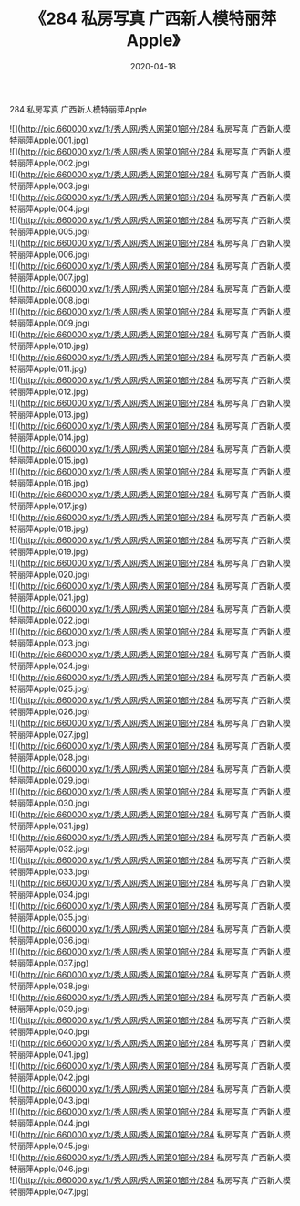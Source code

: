 ﻿---
layout: post
title:  《284 私房写真 广西新人模特丽萍Apple》
date:   2020-04-18
img: http://pic.660000.xyz/1:/秀人网/秀人网第01部分/284 私房写真 广西新人模特丽萍Apple/000.jpg
categories: [美女, 清纯, 唯美]
---

284 私房写真 广西新人模特丽萍Apple

  ![](http://pic.660000.xyz/1:/秀人网/秀人网第01部分/284 私房写真 广西新人模特丽萍Apple/001.jpg) <br> ![](http://pic.660000.xyz/1:/秀人网/秀人网第01部分/284 私房写真 广西新人模特丽萍Apple/002.jpg) <br> ![](http://pic.660000.xyz/1:/秀人网/秀人网第01部分/284 私房写真 广西新人模特丽萍Apple/003.jpg) <br> ![](http://pic.660000.xyz/1:/秀人网/秀人网第01部分/284 私房写真 广西新人模特丽萍Apple/004.jpg) <br> ![](http://pic.660000.xyz/1:/秀人网/秀人网第01部分/284 私房写真 广西新人模特丽萍Apple/005.jpg) <br> ![](http://pic.660000.xyz/1:/秀人网/秀人网第01部分/284 私房写真 广西新人模特丽萍Apple/006.jpg) <br> ![](http://pic.660000.xyz/1:/秀人网/秀人网第01部分/284 私房写真 广西新人模特丽萍Apple/007.jpg) <br> ![](http://pic.660000.xyz/1:/秀人网/秀人网第01部分/284 私房写真 广西新人模特丽萍Apple/008.jpg) <br> ![](http://pic.660000.xyz/1:/秀人网/秀人网第01部分/284 私房写真 广西新人模特丽萍Apple/009.jpg) <br> ![](http://pic.660000.xyz/1:/秀人网/秀人网第01部分/284 私房写真 广西新人模特丽萍Apple/010.jpg) <br> ![](http://pic.660000.xyz/1:/秀人网/秀人网第01部分/284 私房写真 广西新人模特丽萍Apple/011.jpg) <br> ![](http://pic.660000.xyz/1:/秀人网/秀人网第01部分/284 私房写真 广西新人模特丽萍Apple/012.jpg) <br> ![](http://pic.660000.xyz/1:/秀人网/秀人网第01部分/284 私房写真 广西新人模特丽萍Apple/013.jpg) <br> ![](http://pic.660000.xyz/1:/秀人网/秀人网第01部分/284 私房写真 广西新人模特丽萍Apple/014.jpg) <br> ![](http://pic.660000.xyz/1:/秀人网/秀人网第01部分/284 私房写真 广西新人模特丽萍Apple/015.jpg) <br> ![](http://pic.660000.xyz/1:/秀人网/秀人网第01部分/284 私房写真 广西新人模特丽萍Apple/016.jpg) <br> ![](http://pic.660000.xyz/1:/秀人网/秀人网第01部分/284 私房写真 广西新人模特丽萍Apple/017.jpg) <br> ![](http://pic.660000.xyz/1:/秀人网/秀人网第01部分/284 私房写真 广西新人模特丽萍Apple/018.jpg) <br> ![](http://pic.660000.xyz/1:/秀人网/秀人网第01部分/284 私房写真 广西新人模特丽萍Apple/019.jpg) <br> ![](http://pic.660000.xyz/1:/秀人网/秀人网第01部分/284 私房写真 广西新人模特丽萍Apple/020.jpg) <br> ![](http://pic.660000.xyz/1:/秀人网/秀人网第01部分/284 私房写真 广西新人模特丽萍Apple/021.jpg) <br> ![](http://pic.660000.xyz/1:/秀人网/秀人网第01部分/284 私房写真 广西新人模特丽萍Apple/022.jpg) <br> ![](http://pic.660000.xyz/1:/秀人网/秀人网第01部分/284 私房写真 广西新人模特丽萍Apple/023.jpg) <br> ![](http://pic.660000.xyz/1:/秀人网/秀人网第01部分/284 私房写真 广西新人模特丽萍Apple/024.jpg) <br> ![](http://pic.660000.xyz/1:/秀人网/秀人网第01部分/284 私房写真 广西新人模特丽萍Apple/025.jpg) <br> ![](http://pic.660000.xyz/1:/秀人网/秀人网第01部分/284 私房写真 广西新人模特丽萍Apple/026.jpg) <br> ![](http://pic.660000.xyz/1:/秀人网/秀人网第01部分/284 私房写真 广西新人模特丽萍Apple/027.jpg) <br> ![](http://pic.660000.xyz/1:/秀人网/秀人网第01部分/284 私房写真 广西新人模特丽萍Apple/028.jpg) <br> ![](http://pic.660000.xyz/1:/秀人网/秀人网第01部分/284 私房写真 广西新人模特丽萍Apple/029.jpg) <br> ![](http://pic.660000.xyz/1:/秀人网/秀人网第01部分/284 私房写真 广西新人模特丽萍Apple/030.jpg) <br> ![](http://pic.660000.xyz/1:/秀人网/秀人网第01部分/284 私房写真 广西新人模特丽萍Apple/031.jpg) <br> ![](http://pic.660000.xyz/1:/秀人网/秀人网第01部分/284 私房写真 广西新人模特丽萍Apple/032.jpg) <br> ![](http://pic.660000.xyz/1:/秀人网/秀人网第01部分/284 私房写真 广西新人模特丽萍Apple/033.jpg) <br> ![](http://pic.660000.xyz/1:/秀人网/秀人网第01部分/284 私房写真 广西新人模特丽萍Apple/034.jpg) <br> ![](http://pic.660000.xyz/1:/秀人网/秀人网第01部分/284 私房写真 广西新人模特丽萍Apple/035.jpg) <br> ![](http://pic.660000.xyz/1:/秀人网/秀人网第01部分/284 私房写真 广西新人模特丽萍Apple/036.jpg) <br> ![](http://pic.660000.xyz/1:/秀人网/秀人网第01部分/284 私房写真 广西新人模特丽萍Apple/037.jpg) <br> ![](http://pic.660000.xyz/1:/秀人网/秀人网第01部分/284 私房写真 广西新人模特丽萍Apple/038.jpg) <br> ![](http://pic.660000.xyz/1:/秀人网/秀人网第01部分/284 私房写真 广西新人模特丽萍Apple/039.jpg) <br> ![](http://pic.660000.xyz/1:/秀人网/秀人网第01部分/284 私房写真 广西新人模特丽萍Apple/040.jpg) <br> ![](http://pic.660000.xyz/1:/秀人网/秀人网第01部分/284 私房写真 广西新人模特丽萍Apple/041.jpg) <br> ![](http://pic.660000.xyz/1:/秀人网/秀人网第01部分/284 私房写真 广西新人模特丽萍Apple/042.jpg) <br> ![](http://pic.660000.xyz/1:/秀人网/秀人网第01部分/284 私房写真 广西新人模特丽萍Apple/043.jpg) <br> ![](http://pic.660000.xyz/1:/秀人网/秀人网第01部分/284 私房写真 广西新人模特丽萍Apple/044.jpg) <br> ![](http://pic.660000.xyz/1:/秀人网/秀人网第01部分/284 私房写真 广西新人模特丽萍Apple/045.jpg) <br> ![](http://pic.660000.xyz/1:/秀人网/秀人网第01部分/284 私房写真 广西新人模特丽萍Apple/046.jpg) <br> ![](http://pic.660000.xyz/1:/秀人网/秀人网第01部分/284 私房写真 广西新人模特丽萍Apple/047.jpg) <br>